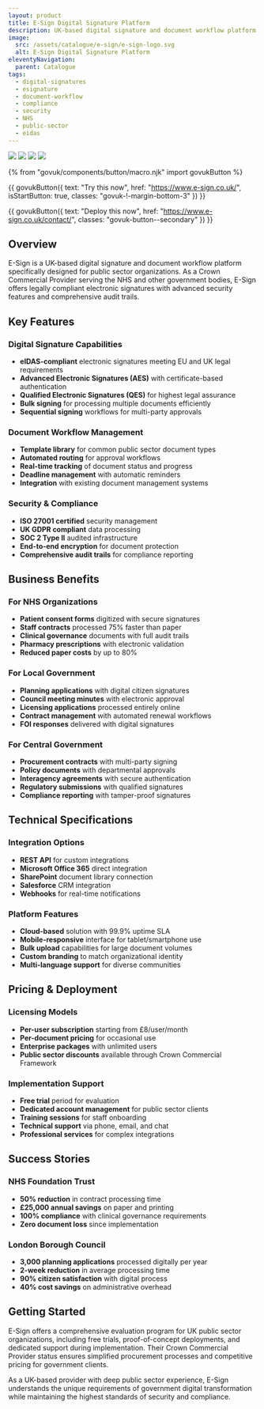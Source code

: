 ```yaml
---
layout: product
title: E-Sign Digital Signature Platform
description: UK-based digital signature and document workflow platform trusted by NHS and public sector organizations, providing eIDAS-compliant electronic signatures with advanced security and audit trails
image:
  src: /assets/catalogue/e-sign/e-sign-logo.svg
  alt: E-Sign Digital Signature Platform
eleventyNavigation:
  parent: Catalogue
tags:
  - digital-signatures
  - esignature
  - document-workflow
  - compliance
  - security
  - NHS
  - public-sector
  - eidas
---
```


![](https://img.shields.io/badge/provider-e_sign-blue)
![](https://img.shields.io/badge/owner-commercial-orange)
![](https://img.shields.io/badge/access-crown_commercial_provider-green)
![](https://img.shields.io/badge/compliance-eidas_compliant-brightgreen)

{% from "govuk/components/button/macro.njk" import govukButton %}

{{ govukButton({
  text: "Try this now",
  href: "https://www.e-sign.co.uk/",
  isStartButton: true,
  classes: "govuk-!-margin-bottom-3"
}) }}

{{ govukButton({
  text: "Deploy this now",
  href: "https://www.e-sign.co.uk/contact/",
  classes: "govuk-button--secondary"
}) }}

## Overview

E-Sign is a UK-based digital signature and document workflow platform specifically designed for public sector organizations. As a Crown Commercial Provider serving the NHS and other government bodies, E-Sign offers legally compliant electronic signatures with advanced security features and comprehensive audit trails.

## Key Features

### Digital Signature Capabilities

- **eIDAS-compliant** electronic signatures meeting EU and UK legal requirements
- **Advanced Electronic Signatures (AES)** with certificate-based authentication
- **Qualified Electronic Signatures (QES)** for highest legal assurance
- **Bulk signing** for processing multiple documents efficiently
- **Sequential signing** workflows for multi-party approvals

### Document Workflow Management

- **Template library** for common public sector document types
- **Automated routing** for approval workflows
- **Real-time tracking** of document status and progress
- **Deadline management** with automatic reminders
- **Integration** with existing document management systems

### Security & Compliance

- **ISO 27001 certified** security management
- **UK GDPR compliant** data processing
- **SOC 2 Type II** audited infrastructure
- **End-to-end encryption** for document protection
- **Comprehensive audit trails** for compliance reporting

## Business Benefits

### For NHS Organizations

- **Patient consent forms** digitized with secure signatures
- **Staff contracts** processed 75% faster than paper
- **Clinical governance** documents with full audit trails
- **Pharmacy prescriptions** with electronic validation
- **Reduced paper costs** by up to 80%

### For Local Government

- **Planning applications** with digital citizen signatures
- **Council meeting minutes** with electronic approval
- **Licensing applications** processed entirely online
- **Contract management** with automated renewal workflows
- **FOI responses** delivered with digital signatures

### For Central Government

- **Procurement contracts** with multi-party signing
- **Policy documents** with departmental approvals
- **Interagency agreements** with secure authentication
- **Regulatory submissions** with qualified signatures
- **Compliance reporting** with tamper-proof signatures

## Technical Specifications

### Integration Options

- **REST API** for custom integrations
- **Microsoft Office 365** direct integration
- **SharePoint** document library connection
- **Salesforce** CRM integration
- **Webhooks** for real-time notifications

### Platform Features

- **Cloud-based** solution with 99.9% uptime SLA
- **Mobile-responsive** interface for tablet/smartphone use
- **Bulk upload** capabilities for large document volumes
- **Custom branding** to match organizational identity
- **Multi-language support** for diverse communities

## Pricing & Deployment

### Licensing Models

- **Per-user subscription** starting from £8/user/month
- **Per-document pricing** for occasional use
- **Enterprise packages** with unlimited users
- **Public sector discounts** available through Crown Commercial Framework

### Implementation Support

- **Free trial** period for evaluation
- **Dedicated account management** for public sector clients
- **Training sessions** for staff onboarding
- **Technical support** via phone, email, and chat
- **Professional services** for complex integrations

## Success Stories

### NHS Foundation Trust

- **50% reduction** in contract processing time
- **£25,000 annual savings** on paper and printing
- **100% compliance** with clinical governance requirements
- **Zero document loss** since implementation

### London Borough Council

- **3,000 planning applications** processed digitally per year
- **2-week reduction** in average processing time
- **90% citizen satisfaction** with digital process
- **40% cost savings** on administrative overhead

## Getting Started

E-Sign offers a comprehensive evaluation program for UK public sector organizations, including free trials, proof-of-concept deployments, and dedicated support during implementation. Their Crown Commercial Provider status ensures simplified procurement processes and competitive pricing for government clients.

As a UK-based provider with deep public sector experience, E-Sign understands the unique requirements of government digital transformation while maintaining the highest standards of security and compliance.
